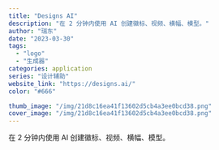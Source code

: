 ```yaml
---
title: "Designs AI"
description: "在 2 分钟内使用 AI 创建徽标、视频、横幅、模型。"
author: "瑞东"
date: "2023-03-30"
tags:
  - "logo"
  - "生成器"
categories: application
series: "设计辅助"
website_link: "https://designs.ai/"
color: "#666"

thumb_image: "/img/21d8c16ea41f13602d5cb4a3ee0bcd38.png"
cover_image: "/img/21d8c16ea41f13602d5cb4a3ee0bcd38.png"
---
```


在 2 分钟内使用 AI 创建徽标、视频、横幅、模型。